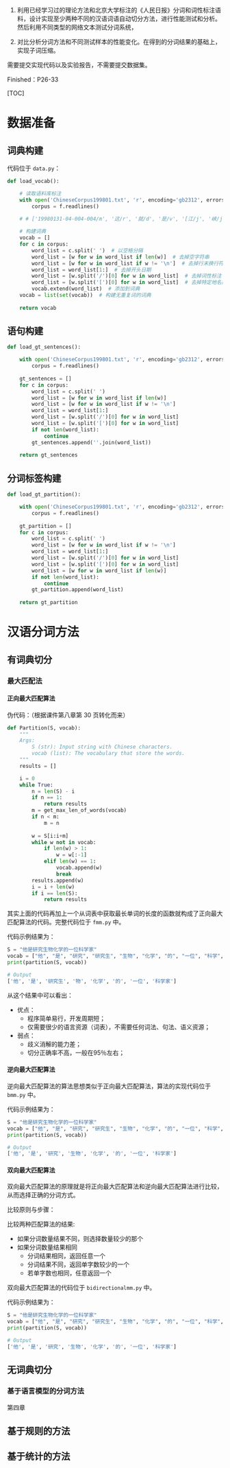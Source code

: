 1. 利用已经学习过的理论方法和北京大学标注的《人民日报》分词和词性标注语料，设计实现至少两种不同的汉语词语自动切分方法，进行性能测试和分析。然后利用不同类型的网络文本测试分词系统，

2. 对比分析分词方法和不同测试样本的性能变化。在得到的分词结果的基础上，实现子词压缩。

需要提交实现代码以及实验报告，不需要提交数据集。

Finished：P26-33

[TOC]

# 数据准备

## 词典构建

代码位于 `data.py`：

```python
def load_vocab():

    # 读取语料库标注
    with open('ChineseCorpus199801.txt', 'r', encoding='gb2312', errors='ignore') as f:
        corpus = f.readlines()
    
    # # ['19980131-04-004-004/m', '这/r', '就/d', '是/v', '[江/j', '峡/j', '大道/n]ns', '。/w'] 64

    # 构建词典
    vocab = []
    for c in corpus:
        word_list = c.split(' ')  # 以空格分隔
        word_list = [w for w in word_list if len(w)]  # 去掉空字符串
        word_list = [w for w in word_list if w != '\n']  # 去掉行末换行符
        word_list = word_list[1:]  # 去掉开头日期
        word_list = [w.split('/')[0] for w in word_list]  # 去掉词性标注
        word_list = [w.split('[')[0] for w in word_list]  # 去掉特定地名前的大括号
        vocab.extend(word_list)  # 添加到词典
    vocab = list(set(vocab))  # 构建无重复词的词典
    
    return vocab
```

## 语句构建

```python
def load_gt_sentences():

    with open('ChineseCorpus199801.txt', 'r', encoding='gb2312', errors='ignore') as f:
        corpus = f.readlines()
    
    gt_sentences = []
    for c in corpus:
        word_list = c.split(' ')
        word_list = [w for w in word_list if len(w)]
        word_list = [w for w in word_list if w != '\n']
        word_list = word_list[1:]
        word_list = [w.split('/')[0] for w in word_list]
        word_list = [w.split('[')[0] for w in word_list]
        if not len(word_list):
            continue
        gt_sentences.append(''.join(word_list))
    
    return gt_sentences
```

## 分词标签构建

```python
def load_gt_partition():

    with open('ChineseCorpus199801.txt', 'r', encoding='gb2312', errors='ignore') as f:
        corpus = f.readlines()
    
    gt_partition = []
    for c in corpus:
        word_list = c.split(' ')
        word_list = [w for w in word_list if w != '\n']
        word_list = word_list[1:]
        word_list = [w.split('/')[0] for w in word_list]
        word_list = [w.split('[')[0] for w in word_list]
        word_list = [w for w in word_list if len(w)]
        if not len(word_list):
            continue
        gt_partition.append(word_list)
    
    return gt_partition
```

# 汉语分词方法

## 有词典切分

### 最大匹配法

#### 正向最大匹配算法

伪代码：（根据课件第八章第 30 页转化而来）

```python
def Partition(S, vocab):
    """
    Args:
        S (str): Input string with Chinese characters.
        vocab (list): The vocabulary that store the words.
    """
    results = []

    i = 0
    while True:
        n = len(S) - i
        if n == 1:
            return results
        m = get_max_len_of_words(vocab)
        if n < m:
            m = n
        
        w = S[i:i+m]
        while w not in vocab:
            if len(w) > 1:
                w = w[:-1]
            elif len(w) == 1:
                vocab.append(w)
                break
        results.append(w)
        i = i + len(w)
        if i == len(S):
            return results
```

其实上面的代码再加上一个从词表中获取最长单词的长度的函数就构成了正向最大匹配算法的代码。完整代码位于 `fmm.py` 中。

代码示例结果为：

```python
S = "他是研究生物化学的一位科学家"
vocab = ["他", "是", "研究", "研究生", "生物", "化学", "的", "一位", "科学", "科学家"]
print(partition(S, vocab))

# Output
['他', '是', '研究生', '物', '化学', '的', '一位', '科学家']
```

从这个结果中可以看出：
- 优点：
    - 程序简单易行，开发周期短；
    - 仅需要很少的语言资源（词表），不需要任何词法、句法、语义资源；
- 弱点：
    - 歧义消解的能力差；
    - 切分正确率不高，一般在95％左右；

#### 逆向最大匹配算法

逆向最大匹配算法的算法思想类似于正向最大匹配算法，算法的实现代码位于 `bmm.py` 中。

代码示例结果为：

```python
S = "他是研究生物化学的一位科学家"
vocab = ["他", "是", "研究", "研究生", "生物", "化学", "的", "一位", "科学", "科学家"]
print(partition(S, vocab))

# Output
['他', '是', '研究', '生物', '化学', '的', '一位', '科学家']
```

#### 双向最大匹配算法

双向最大匹配算法的原理就是将正向最大匹配算法和逆向最大匹配算法进行比较，从而选择正确的分词方式。

比较原则与步骤：

比较两种匹配算法的结果:

- 如果分词数量结果不同，则选择数量较少的那个
- 如果分词数量结果相同
    - 分词结果相同，返回任意一个
    - 分词结果不同，返回单字数较少的一个
    - 若单字数也相同，任意返回一个

双向最大匹配算法的代码位于 `bidirectionalmm.py` 中。

代码示例结果为：

```python
S = "他是研究生物化学的一位科学家"
vocab = ["他", "是", "研究", "研究生", "生物", "化学", "的", "一位", "科学", "科学家"]
print(partition(S, vocab))

# Output
['他', '是', '研究', '生物', '化学', '的', '一位', '科学家']
```

## 无词典切分

### 基于语言模型的分词方法

第四章

## 基于规则的方法

## 基于统计的方法

